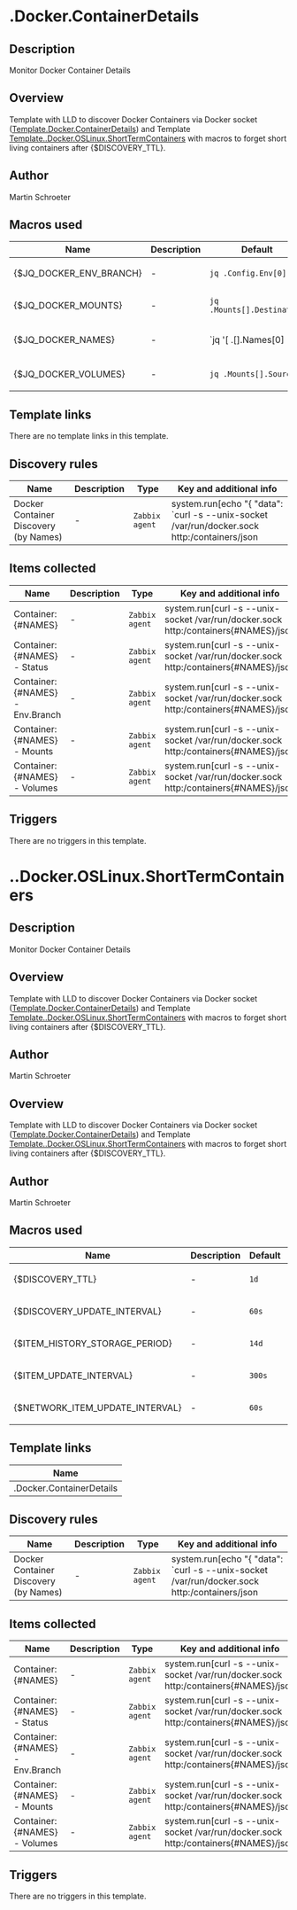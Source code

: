 # .Docker.ContainerDetails

## Description

Monitor Docker Container Details

## Overview

Template with LLD to discover Docker Containers via Docker socket ([Template.Docker.ContainerDetails](http://127.0.0.1/zabbix/templates.php?form=update&templateid=10264&groupid=1)) and Template [Template..Docker.OSLinux.ShortTermContainers](http://127.0.0.1/zabbix/templates.php?form=update&templateid=10265&groupid=1) with macros to forget short living containers after {$DISCOVERY\_TTL}.


 



## Author

Martin Schroeter

## Macros used

|Name|Description|Default|Type|
|----|-----------|-------|----|
|{$JQ_DOCKER_ENV_BRANCH}|<p>-</p>|`jq .Config.Env[0]`|Text macro|
|{$JQ_DOCKER_MOUNTS}|<p>-</p>|`jq .Mounts[].Destination`|Text macro|
|{$JQ_DOCKER_NAMES}|<p>-</p>|`jq '[ .[].Names[0]|{ "{#NAMES}": .} ]'`|Text macro|
|{$JQ_DOCKER_VOLUMES}|<p>-</p>|`jq .Mounts[].Source`|Text macro|


## Template links

There are no template links in this template.

## Discovery rules

|Name|Description|Type|Key and additional info|
|----|-----------|----|----|
|Docker Container Discovery (by Names)|<p>-</p>|`Zabbix agent`|system.run[echo "{ \"data\": `curl -s --unix-socket /var/run/docker.sock http:/containers/json| {$JQ_DOCKER_NAMES}` }"]<p>Update: {$DISCOVERY_UPDATE_INTERVAL}</p>|


## Items collected

|Name|Description|Type|Key and additional info|
|----|-----------|----|----|
|Container: {#NAMES}|<p>-</p>|`Zabbix agent`|system.run[curl -s --unix-socket /var/run/docker.sock http:/containers{#NAMES}/json| jq .Created]<p>Update: 30s</p><p>LLD</p>|
|Container: {#NAMES} - Status|<p>-</p>|`Zabbix agent`|system.run[curl -s --unix-socket /var/run/docker.sock http:/containers{#NAMES}/json| jq .State.Status]<p>Update: 30s</p><p>LLD</p>|
|Container: {#NAMES} - Env.Branch|<p>-</p>|`Zabbix agent`|system.run[curl -s --unix-socket /var/run/docker.sock http:/containers{#NAMES}/json| {$JQ_DOCKER_ENV_BRANCH}]<p>Update: 30s</p><p>LLD</p>|
|Container: {#NAMES} - Mounts|<p>-</p>|`Zabbix agent`|system.run[curl -s --unix-socket /var/run/docker.sock http:/containers{#NAMES}/json| {$JQ_DOCKER_MOUNTS}]<p>Update: 30s</p><p>LLD</p>|
|Container: {#NAMES} - Volumes|<p>-</p>|`Zabbix agent`|system.run[curl -s --unix-socket /var/run/docker.sock http:/containers{#NAMES}/json| {$JQ_DOCKER_VOLUMES}]<p>Update: 30s</p><p>LLD</p>|


## Triggers

There are no triggers in this template.

# ..Docker.OSLinux.ShortTermContainers

## Description

Monitor Docker Container Details

## Overview

Template with LLD to discover Docker Containers via Docker socket ([Template.Docker.ContainerDetails](http://127.0.0.1/zabbix/templates.php?form=update&templateid=10264&groupid=1)) and Template [Template..Docker.OSLinux.ShortTermContainers](http://127.0.0.1/zabbix/templates.php?form=update&templateid=10265&groupid=1) with macros to forget short living containers after {$DISCOVERY\_TTL}.


 



## Author

Martin Schroeter

## Overview

Template with LLD to discover Docker Containers via Docker socket ([Template.Docker.ContainerDetails](http://127.0.0.1/zabbix/templates.php?form=update&templateid=10264&groupid=1)) and Template [Template..Docker.OSLinux.ShortTermContainers](http://127.0.0.1/zabbix/templates.php?form=update&templateid=10265&groupid=1) with macros to forget short living containers after {$DISCOVERY\_TTL}.


 



## Author

Martin Schroeter

## Macros used

|Name|Description|Default|Type|
|----|-----------|-------|----|
|{$DISCOVERY_TTL}|<p>-</p>|`1d`|Text macro|
|{$DISCOVERY_UPDATE_INTERVAL}|<p>-</p>|`60s`|Text macro|
|{$ITEM_HISTORY_STORAGE_PERIOD}|<p>-</p>|`14d`|Text macro|
|{$ITEM_UPDATE_INTERVAL}|<p>-</p>|`300s`|Text macro|
|{$NETWORK_ITEM_UPDATE_INTERVAL}|<p>-</p>|`60s`|Text macro|


## Template links

|Name|
|----|
|.Docker.ContainerDetails|


## Discovery rules

|Name|Description|Type|Key and additional info|
|----|-----------|----|----|
|Docker Container Discovery (by Names)|<p>-</p>|`Zabbix agent`|system.run[echo "{ \"data\": `curl -s --unix-socket /var/run/docker.sock http:/containers/json| {$JQ_DOCKER_NAMES}` }"]<p>Update: {$DISCOVERY_UPDATE_INTERVAL}</p>|


## Items collected

|Name|Description|Type|Key and additional info|
|----|-----------|----|----|
|Container: {#NAMES}|<p>-</p>|`Zabbix agent`|system.run[curl -s --unix-socket /var/run/docker.sock http:/containers{#NAMES}/json| jq .Created]<p>Update: 30s</p><p>LLD</p>|
|Container: {#NAMES} - Status|<p>-</p>|`Zabbix agent`|system.run[curl -s --unix-socket /var/run/docker.sock http:/containers{#NAMES}/json| jq .State.Status]<p>Update: 30s</p><p>LLD</p>|
|Container: {#NAMES} - Env.Branch|<p>-</p>|`Zabbix agent`|system.run[curl -s --unix-socket /var/run/docker.sock http:/containers{#NAMES}/json| {$JQ_DOCKER_ENV_BRANCH}]<p>Update: 30s</p><p>LLD</p>|
|Container: {#NAMES} - Mounts|<p>-</p>|`Zabbix agent`|system.run[curl -s --unix-socket /var/run/docker.sock http:/containers{#NAMES}/json| {$JQ_DOCKER_MOUNTS}]<p>Update: 30s</p><p>LLD</p>|
|Container: {#NAMES} - Volumes|<p>-</p>|`Zabbix agent`|system.run[curl -s --unix-socket /var/run/docker.sock http:/containers{#NAMES}/json| {$JQ_DOCKER_VOLUMES}]<p>Update: 30s</p><p>LLD</p>|


## Triggers

There are no triggers in this template.

